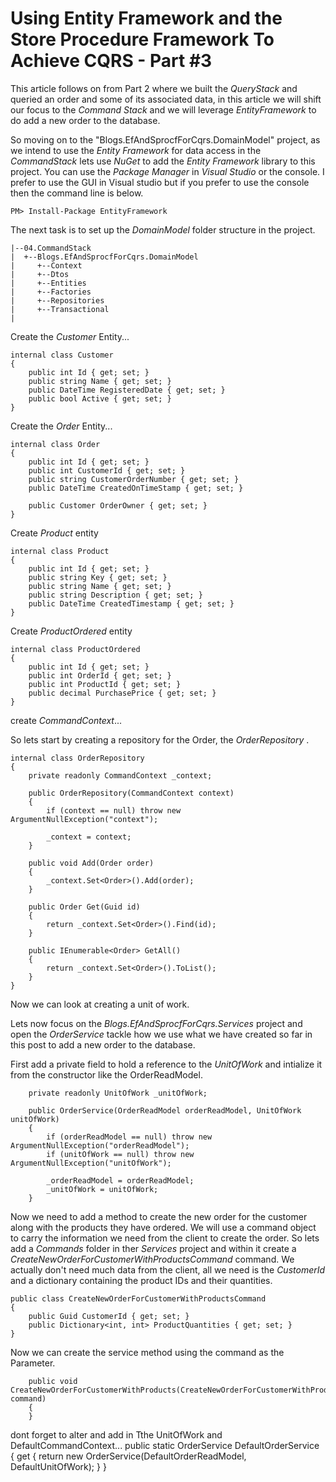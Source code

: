 # Using Entity Framework and the Store Procedure Framework To Achieve CQRS - Part #3
This article follows on from Part 2 where we built the *QueryStack* and queried an order and some of its associated data, in this article we will shift our focus to the *Command Stack* and we will leverage *EntityFramework* to do add a new order to the database.

So  moving on to the "Blogs.EfAndSprocfForCqrs.DomainModel" project, as we intend to use the *Entity Framework* for data access in the *CommandStack* lets use *NuGet* to add the *Entity Framework* library to this project. You can use the *Package Manager* in *Visual Studio* or the console. I prefer to use the GUI in Visual studio but if you prefer to use the console then the command line is  below.

    PM> Install-Package EntityFramework
    
The next task is to set up the *DomainModel* folder structure in the project.

    |--04.CommandStack
    |  +--Blogs.EfAndSprocfForCqrs.DomainModel
    |     +--Context
    |     +--Dtos
    |     +--Entities
    |     +--Factories
    |     +--Repositories
    |     +--Transactional
    |

Create the *Customer* Entity...
    
    internal class Customer
    {
        public int Id { get; set; }
        public string Name { get; set; }
        public DateTime RegisteredDate { get; set; }
        public bool Active { get; set; }
    } 
   
Create the *Order* Entity...

    internal class Order
    {
        public int Id { get; set; }
        public int CustomerId { get; set; }
        public string CustomerOrderNumber { get; set; }
        public DateTime CreatedOnTimeStamp { get; set; }

        public Customer OrderOwner { get; set; }
    }

Create *Product* entity

    internal class Product
    {
        public int Id { get; set; }
        public string Key { get; set; }
        public string Name { get; set; }
        public string Description { get; set; }
        public DateTime CreatedTimestamp { get; set; }
    }

Create *ProductOrdered* entity

    internal class ProductOrdered
    {
        public int Id { get; set; }
        public int OrderId { get; set; }
        public int ProductId { get; set; }
        public decimal PurchasePrice { get; set; }
    }


create *CommandContext*...

    
So lets start by creating a repository for the Order, the *OrderRepository* .

    internal class OrderRepository
    {
        private readonly CommandContext _context;

        public OrderRepository(CommandContext context)
        {
            if (context == null) throw new ArgumentNullException("context");

            _context = context;
        }

        public void Add(Order order)
        {
            _context.Set<Order>().Add(order);
        }

        public Order Get(Guid id)
        {
            return _context.Set<Order>().Find(id);
        }

        public IEnumerable<Order> GetAll()
        {
            return _context.Set<Order>().ToList();
        }
    }





Now we can look at creating a unit of work.


Lets now focus on the *Blogs.EfAndSprocfForCqrs.Services* project and open the *OrderService* tackle how we use what we have created so far in this post to add a new order to the database.

First add a private field to hold a reference to the *UnitOfWork* and intialize it from the constructor like the OrderReadModel. 

        private readonly UnitOfWork _unitOfWork;

        public OrderService(OrderReadModel orderReadModel, UnitOfWork unitOfWork)
        {
            if (orderReadModel == null) throw new ArgumentNullException("orderReadModel");
            if (unitOfWork == null) throw new ArgumentNullException("unitOfWork");

            _orderReadModel = orderReadModel;
            _unitOfWork = unitOfWork;
        }

Now we need to add a method to create the new order for the customer along with the products they have ordered. We will use a command object to carry the information we need from the client to create the order. So lets add a *Commands* folder in ther *Services* project and within it create a *CreateNewOrderForCustomerWithProductsCommand* command. We actually don't need much data from the client, all we need is the *CustomerId* and a dictionary containing the product IDs and their quantities.

    public class CreateNewOrderForCustomerWithProductsCommand
    {
        public Guid CustomerId { get; set; }
        public Dictionary<int, int> ProductQuantities { get; set; }
    }

Now we can create the service method using the command as the Parameter.

        public void CreateNewOrderForCustomerWithProducts(CreateNewOrderForCustomerWithProductsCommand command)
        {
        }


dont forget to alter and add in Tthe UnitOfWork and DefaultCommandContext...
        public static OrderService DefaultOrderService
        {
            get
            {
                return new OrderService(DefaultOrderReadModel, DefaultUnitOfWork);
            }
        }